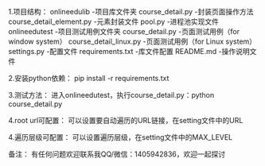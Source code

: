 1.项目结构：
onlineedulib                    -项目库文件夹
    course_detail.py            -封装页面操作方法
    course_detail_element.py    -元素封装文件
    pool.py                     -进程池实现文件
onlineedutest                   -项目测试用例文件夹
    course_detail.py            -页面测试用例（for window system）
    course_detail_linux.py      -页面测试用例（for Linux system）
settings.py                     -配置文件
requirements.txt                -库文件配置
README.md                       -操作说明文件

2.安装python依赖：
pip install -r requirements.txt

3.测试方法：
进入onlineedutest，执行course_detail.py：python course_detail.py

4.root url可配置：
可以设置要自动遍历的URL链接，在setting文件中的URL

4.遍历层级可配置：
可以设置遍历层级，在setting文件中的MAX_LEVEL

备注：
有任何问题欢迎联系我QQ/微信：1405942836，欢迎一起探讨
